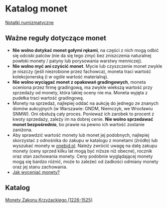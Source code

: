 
# Katalog monet

[Notatki numizmatyczne](https://numizmatyka.satola.net)

## Ważne reguły dotyczące monet
- **Nie wolno dotykać monet gołymi rękami**, na części z nich mogą odbić się odciski palców (nie da się tego zmyć bez zniszczenia naturalnej powłoki monety / patyny lub porysowania warstwy menniczej).
- **Nie wolno myć ani czyścić monet**. Mycie lub czyszczenie monet zwykle je niszczy (jeśli niezrobione przez fachowca), moneta traci wartość kolekcjonerską (i w ogóle wartość materialną).
- **Nie wolno wyciągać monet z opakowań gradingowych**, moneta oceniona przez firmę gradingową, ma zwykle wiekszą wartość przy sprzedaży od monety, która takiej oceny nie ma. Moneta wyjęta z pudełka traci wartość gradingową.
- Monety na sprzedaż, najlepiej oddać na aukcję do jednego ze znanych domów aukcyjnych (w Warszawie: GNDM, Niemczyk, we Wrocławiu SNMW). Oni obsłużą cały proces. Ponieważ ich zarobek to procent z kwoty sprzedaży, zależy im na dobrej cenie. **Nie wolno sprzedawać monet bezpośrednio**, bo prawie na pewno ich wartość zostanie zaniżona.
- Aby sprawdzić wartość monety lub monet jej podobnych, najlepiej skorzystać z odnośnika do zakupu w katalogu z monetami (źródło) lub wyszukać monety w [onebid.pl](https://onebid.pl/pl). Należy zwrócić uwagę na datę zakupu monety (ceny sprzed kilku lat mogą być niższe niż obecne), rocznik oraz stan zachowania monety. Ceny podobnie wyglądającej monety mogą się bardzo różnić, może to zależeć od żadkości odmiany monety oraz jej stanu zachowania.
- [Jak wyceniać monety?](https://www.youtube.com/watch?v=y3ImnHK4lhc)

## Katalog

[Monety Zakonu Krzyżackiego (1226-1525)](./pages/k1.md)